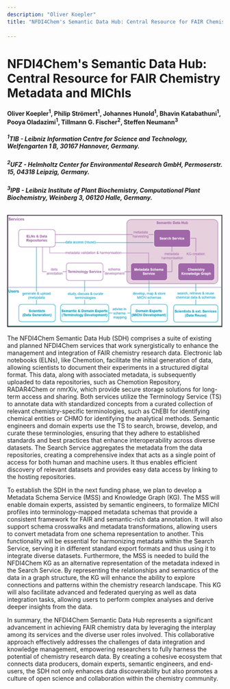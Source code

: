 ```yaml
---
description: "Oliver Koepler"
title: "NFDI4Chem's Semantic Data Hub: Central Resource for FAIR Chemistry Metadata and MIChIs"

---
```


# NFDI4Chem's Semantic Data Hub: Central Resource for FAIR Chemistry Metadata and MIChIs

#### Oliver Koepler<sup>1</sup>, Philip Strömert<sup>1</sup>, Johannes Hunold<sup>1</sup>, Bhavin Katabathuni<sup>1</sup>, Pooya Oladazimi<sup>1</sup>, Tillmann G. Fischer<sup>2</sup>, Steffen Neumann<sup>3</sup>

#####  <sup>1</sup>TIB - Leibniz Information Centre for Science and Technology, Welfengarten 1 B, 30167 Hannover, Germany.
#####  <sup>2</sup>UFZ - Helmholtz Center for Environmental Research GmbH, Permoserstr. 15, 04318 Leipzig, Germany.
##### <sup>3</sup>IPB - Leibniz Institute of Plant Biochemistry, Computational Plant Biochemistry, Weinberg 3, 06120 Halle, Germany.


###### 

![Figure](/img/oliver.png)


The NFDI4Chem Semantic Data Hub (SDH) comprises a suite of existing and planned NFDI4Chem services that work synergistically to enhance the management and integration of FAIR chemistry research data. Electronic lab notebooks (ELNs), like Chemotion, facilitate the initial generation of data, allowing scientists to document their experiments in a structured digital format. This data, along with associated metadata, is subsequently uploaded to data repositories, such as Chemotion Repository, RADAR4Chem or nmrXiv, which provide secure storage solutions for long-term access and sharing. Both services utilize the Terminology Service (TS) to annotate data with standardized concepts from a curated collection of relevant chemistry-specific terminologies, such as ChEBI for identifying chemical entities or CHMO for identifying the analytical methods. Semantic engineers and domain experts use the TS to search, browse, develop, and curate these terminologies, ensuring that they adhere to established standards and best practices that enhance interoperability across diverse datasets. The Search Service aggregates the metadata from the data repositories, creating a comprehensive index that acts as a single point of access for both human and machine users. It thus enables efficient discovery of relevant datasets and provides easy data access by linking to the hosting repositories.


To establish the SDH in the next funding phase, we plan to develop a Metadata Schema Service (MSS) and Knowledge Graph (KG). The MSS will enable domain experts, assisted by semantic engineers, to formalize MIChI profiles into terminology-mapped metadata schemas that provide a consistent framework for FAIR and semantic-rich data annotation. It will also support schema crosswalks and metadata transformations, allowing users to convert metadata from one schema representation to another. This functionality will be essential for harmonizing metadata within the Search Service, serving it in different standard export formats and thus using it to integrate diverse datasets. Furthermore, the MSS is needed to build the NFDI4Chem KG as an alternative representation of the metadata indexed in the Search Service. By representing the relationships and semantics of the data in a graph structure, the KG will enhance the ability to explore connections and patterns within the chemistry research landscape. This KG will also facilitate advanced and federated querying as well as data integration tasks, allowing users to perform complex analyses and derive deeper insights from the data. 


In summary, the NFDI4Chem Semantic Data Hub represents a significant advancement in achieving FAIR chemistry data by leveraging the interplay among its services and the diverse user roles involved. This collaborative approach effectively addresses the challenges of data integration and knowledge management, empowering researchers to fully harness the potential of chemistry research data. By creating a cohesive ecosystem that connects data producers, domain experts, semantic engineers, and end-users, the SDH not only enhances data discoverability but also promotes a culture of open science and collaboration within the chemistry community.

